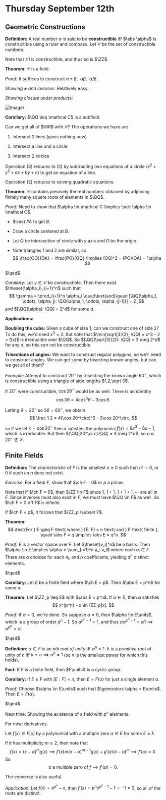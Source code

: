 # Thursday September 12th

## Geometric Constructions

**Definition:**
A real number $\alpha$ is said to be **constructible** iff $\abs \alpha$ is constructible using a ruler and compass.
Let $\mathcal C$ be the set of constructible numbers.

Note that $\pm 1$ is constructible, and thus so is $\ZZ$.

**Theorem:**
$\mathcal{C}$ is a field.

*Proof:*
It suffices to construct $\alpha \pm \beta,~~ \alpha\beta,~~ \alpha / \beta$.

*Showing $\pm$ and inverses:*
Relatively easy.

*Showing closure under products:*

![Image](figures/2019-09-17-09:48.png)\

**Corollary:**
$\QQ \leq \mathcal C$ is a subfield.

Can we get all of $\RR$ with $\mathcal C$? The operations we have are

1. Intersect 2 lines (gives nothing new)

2. Intersect a line and a circle

3. Intersect 2 circles

Operation (3) reduces to (2) by subtracting two equations of a circle ($x^2 + y^2 + ax + by + c$) to get an equation of a line.

Operation (2) reduces to solving quadratic equations.

**Theorem:**
$\mathcal C$ contains precisely the real numbers obtained by adjoining finitely many square roots of elements in $\QQ$.

*Proof:*
Need to show that $\alpha \in \mathcal C \implies \sqrt \alpha \in \mathcal C$.

- Bisect $PA$ to get $B$.

- Draw a circle centered at $B$.

- Let $Q$ be intersection of circle with $y$ axis and $O$ be the origin.

- Note triangles 1 and 2 are similar, so
$$
\frac{OQ}{OA} = \frac{PO}{OQ} \implies (OQ)^2 = (PO)(OA) = 1\alpha
.$$

$\qed$

*Corollary:*
Let $\gamma \in \mathcal{C}$ be constructible.
Then there exist $\theset{\alpha_i}_{i=1}^n$ such that
$$
\gamma = \prod_{i=1}^n \alpha_i
\quad\text{and}\quad
[\QQ(\alpha_1, \cdots, \alpha_j): \QQ(\alpha_1, \cdots, \alpha_{j-1})] = 2
,$$
and $[\QQ(\alpha): \QQ] = 2^d$ for some $d$.

**Applications:**

**Doubling the cube:**
Given a cube of size 1, can we construct one of size 2?
To do this, we'd need $x^3 = 2$.
But note that $\min(\sqrt[3]{2}, \QQ) = x^3 - 2 = f(x)$ is irreducible over $\QQ$.
So $[\QQ(\sqrt[3]{2}): \QQ] = 3 \neq 2^d$ for any $d$, so this can not be constructible.


**Trisections of angles:**
We want to construct regular polygons, so we'll need to construct angles.
We can get some by bisecting known angles, but can we get all of them?

*Example:*
Attempt to construct $20^\circ$ by trisecting the known angle $60^\circ$, which is constructible using a triangle of side lengths $1,2,\sqrt 3$.

If $20^\circ$ were constructible, $\cos 20^\circ$ would be as well.
There is an identity
$$
\cos 3\theta = 4\cos^3 \theta - 3\cos \theta
.$$

Letting $\theta = 20^\circ$ so $3\theta = 60^\circ$, we obtain
$$
\frac 1 2 = 4(\cos 20^\circ)^3 - 3\cos 20^\circ,
$$

so if we let $x = \cos 20^\circ$ then $x$ satisfies the polynomial $f(x) = 8x^3 - 6x - 1$, which is irreducible.
But then $[\QQ(20^\circ):\QQ] = 3 \neq 2^d$, so $\cos 20^\circ \not\in\mathcal C$.

## Finite Fields

**Definition:**
The *characteristic* of $F$ is the smallest $n\geq 0$ such that $n1 = 0$, or $0$ if such an $n$ does not exist.

*Exercise*:
For a field $F$, show that $\ch F = 0$ or $p$ a prime.

Note that if $\ch F = 0$, then $\ZZ \in F$ since $1,~ 1+1,~ 1+1+1, \cdots$ are all in $F$.
Since inverses must also exist in $F$, we must have $\QQ \in F$ as well.
So $\ch F = 0 \iff F$ is infinite.

If $\ch F = p$, it follows that $\ZZ_p \subset F$.

**Theorem:**
$$
\text{For } E \geq F \text{ where } [E: F] = n \text{ and } F \text{ finite }, \quad
\abs F = q \implies \abs E = q^n
.$$

*Proof:*
$E$ is a vector space over $F$.
Let $\theset{v_i}^n$ be a basis.
Then $\alpha \in E \implies \alpha = \sum_{i=1}^n a_i v_i$ where each $a_i \in F$.
There are $q$ choices for each $a_i$, and $n$ coefficients, yielding $q^n$ distinct elements.

$\qed$

**Corollary:**
Let $E$ be a finite field where $\ch E = p$.
Then $\abs E = p^n$ for some $n$.

**Theorem:**
Let $\ZZ_p \leq E$ with $\abs E = p^n$.
If $\alpha \in E$, then $\alpha$ satisfies
$$
x^{p^n} - x \in \ZZ_p[x].
$$

*Proof:*
If $\alpha = 0$, we're done.
So suppose $\alpha \neq 0$, then $\alpha \in E\units$, which is a group of order $p^n - 1$.
So $\alpha^{p^n - 1} = 1$, and thus $\alpha \alpha^{p^n - 1} = \alpha 1 \implies \alpha^{p^n} = \alpha$.

$\qed$

**Definition:**
$\alpha \in F$ is an *$n$th root of unity* iff $\alpha^n = 1$.
It is a *primitive* root of unity of $n$ iff $k\leq n \implies \alpha^k \neq 1$ (so $n$ is the smallest power for which this holds).

**Fact:**
If $F$ is a finite field, then $F\units$ is a cyclic group.

**Corollary:**
If $E \geq F$ with $[E: F] = n$, then $E = F(\alpha)$ for just a single element $\alpha$.

*Proof:*
Choose $\alpha \in E\units$ such that $\generators \alpha = E\units$.
Then $E = F(\alpha)$.

$\qed$

Next time:
Showing the existence of a field with $p^n$ elements.

For now: derivatives.

Let $f(x) \in F[x]$ by a polynomial with a multiple zero $\alpha \in E$ for some $E \geq F$.

If it has multiplicity $m \geq 2$, then note that
$$
f(x) = (x-\alpha)^m g(x) \implies f'(x) m(x-\alpha)^{m-1}g(x) + g'(x)(x-\alpha)^m \implies f'(\alpha) = 0.
$$
So
$$
\alpha \text{ a multiple zero of } f \implies f'(\alpha) = 0
.$$

The converse is also useful.

*Application:*
Let $f(x) = x^{p^n} - x$, then $f'(x) = p^n x^{p^n - 1} - 1 = -1 \neq 0$, so all of the roots are distinct.